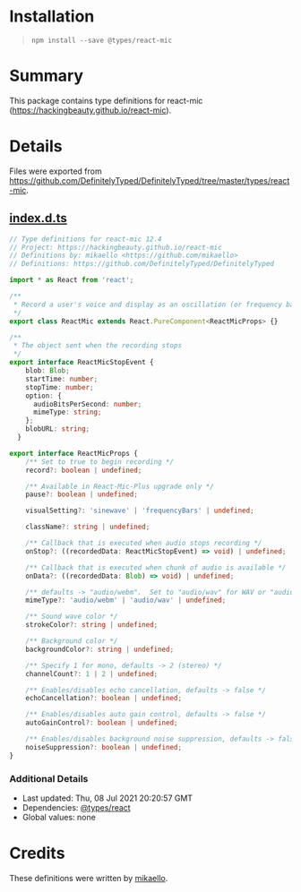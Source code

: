 # Installation
> `npm install --save @types/react-mic`

# Summary
This package contains type definitions for react-mic (https://hackingbeauty.github.io/react-mic).

# Details
Files were exported from https://github.com/DefinitelyTyped/DefinitelyTyped/tree/master/types/react-mic.
## [index.d.ts](https://github.com/DefinitelyTyped/DefinitelyTyped/tree/master/types/react-mic/index.d.ts)
````ts
// Type definitions for react-mic 12.4
// Project: https://hackingbeauty.github.io/react-mic
// Definitions by: mikaello <https://github.com/mikaello>
// Definitions: https://github.com/DefinitelyTyped/DefinitelyTyped

import * as React from 'react';

/**
 * Record a user's voice and display as an oscillation (or frequency bars).
 */
export class ReactMic extends React.PureComponent<ReactMicProps> {}

/**
 * The object sent when the recording stops
 */
export interface ReactMicStopEvent {
    blob: Blob;
    startTime: number;
    stopTime: number;
    option: {
      audioBitsPerSecond: number;
      mimeType: string;
    };
    blobURL: string;
  }

export interface ReactMicProps {
    /** Set to true to begin recording */
    record?: boolean | undefined;

    /** Available in React-Mic-Plus upgrade only */
    pause?: boolean | undefined;

    visualSetting?: 'sinewave' | 'frequencyBars' | undefined;

    className?: string | undefined;

    /** Callback that is executed when audio stops recording */
    onStop?: ((recordedData: ReactMicStopEvent) => void) | undefined;

    /** Callback that is executed when chunk of audio is available */
    onData?: ((recordedData: Blob) => void) | undefined;

    /** defaults -> "audio/webm".  Set to "audio/wav" for WAV or "audio/mp3" for MP3 audio format (available in React-Mic-Gold) */
    mimeType?: 'audio/webm' | 'audio/wav' | undefined;

    /** Sound wave color */
    strokeColor?: string | undefined;

    /** Background color */
    backgroundColor?: string | undefined;

    /** Specify 1 for mono, defaults -> 2 (stereo) */
    channelCount?: 1 | 2 | undefined;

    /** Enables/disables echo cancellation, defaults -> false */
    echoCancellation?: boolean | undefined;

    /** Enables/disables auto gain control, defaults -> false */
    autoGainControl?: boolean | undefined;

    /** Enables/disables background noise suppression, defaults -> false */
    noiseSuppression?: boolean | undefined;
}

````

### Additional Details
 * Last updated: Thu, 08 Jul 2021 20:20:57 GMT
 * Dependencies: [@types/react](https://npmjs.com/package/@types/react)
 * Global values: none

# Credits
These definitions were written by [mikaello](https://github.com/mikaello).
